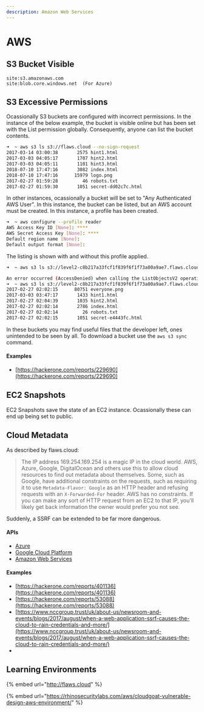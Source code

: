 ```yaml
---
description: Amazon Web Services
---
```


# AWS

## S3 Bucket Visible

```text
site:s3.amazonaws.com
site:blob.core.windows.net  (For Azure)

```

## S3 Excessive Permissions

Ocassionally S3 buckets are configured with incorrect permissions. In the instance of the below example, the bucket is visible online but has been set with the List permission globally. Consequently, anyone can list the bucket contents.

```bash
➜  ~ aws s3 ls s3://flaws.cloud --no-sign-request
2017-03-14 03:00:38       2575 hint1.html
2017-03-03 04:05:17       1707 hint2.html
2017-03-03 04:05:11       1101 hint3.html
2018-07-10 17:47:16       3082 index.html
2018-07-10 17:47:16      15979 logo.png
2017-02-27 01:59:28         46 robots.txt
2017-02-27 01:59:30       1051 secret-dd02c7c.html
```

In other instances, ocassionally a bucket will be set to "Any Authenticated AWS User". In this instance, the bucket can be listed, but an AWS account must be created. In this instance, a profile has been created.

```bash
➜  ~ aws configure --profile reader
AWS Access Key ID [None]: ****
AWS Secret Access Key [None]: ****
Default region name [None]:
Default output format [None]:
```

The listing is shown with and without this profile applied.

```bash
➜  ~ aws s3 ls s3://level2-c8b217a33fcf1f839f6f1f73a00a9ae7.flaws.cloud/ --no-sign-request

An error occurred (AccessDenied) when calling the ListObjectsV2 operation: Access Denied
➜  ~ aws s3 ls s3://level2-c8b217a33fcf1f839f6f1f73a00a9ae7.flaws.cloud/ --profile reader
2017-02-27 02:02:15      80751 everyone.png
2017-03-03 03:47:17       1433 hint1.html
2017-02-27 02:04:39       1035 hint2.html
2017-02-27 02:02:14       2786 index.html
2017-02-27 02:02:14         26 robots.txt
2017-02-27 02:02:15       1051 secret-e4443fc.html
```

In these buckets you may find useful files that the developer left, ones unintended to be seen by all. To download a bucket use the `aws s3 sync` command.

#### Examples

* [https://hackerone.com/reports/229690](https://hackerone.com/reports/229690)



## EC2 Snapshots

EC2 Snapshots save the state of an EC2 instance. Ocassionally these can end up being set to public.

## Cloud Metadata

As described by flaws.cloud:

> The IP address 169.254.169.254 is a magic IP in the cloud world. AWS, Azure, Google, DigitalOcean and others use this to allow cloud resources to find out metadata about themselves. Some, such as Google, have additional constraints on the requests, such as requiring it to use `Metadata-Flavor: Google` as an HTTP header and refusing requests with an `X-Forwarded-For` header. AWS has no constraints. If you can make any sort of HTTP request from an EC2 to that IP, you'll likely get back information the owner would prefer you not see.

Suddenly, a SSRF can be extended to be far more dangerous.

#### APIs

* [Azure](https://docs.microsoft.com/en-us/azure/virtual-machines/windows/instance-metadata-service#metadata-apis)
* [Google Cloud Platform](https://cloud.google.com/compute/docs/storing-retrieving-metadata)
* [Amazon Web Services](https://docs.aws.amazon.com/AWSEC2/latest/UserGuide/ec2-instance-metadata.html)

#### Examples

* [https://hackerone.com/reports/401136](https://hackerone.com/reports/401136)
* [https://hackerone.com/reports/53088](https://hackerone.com/reports/53088)
* [https://www.nccgroup.trust/uk/about-us/newsroom-and-events/blogs/2017/august/when-a-web-application-ssrf-causes-the-cloud-to-rain-credentials-and-more/](https://www.nccgroup.trust/uk/about-us/newsroom-and-events/blogs/2017/august/when-a-web-application-ssrf-causes-the-cloud-to-rain-credentials-and-more/)
* 
## Learning Environments

{% embed url="http://flaws.cloud" %}

{% embed url="https://rhinosecuritylabs.com/aws/cloudgoat-vulnerable-design-aws-environment/" %}





